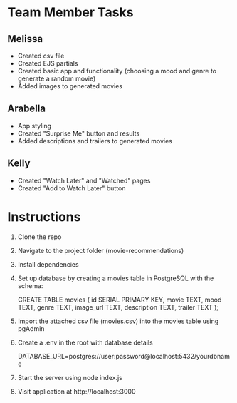 # Team Member Tasks

## Melissa

- Created csv file
- Created EJS partials
- Created basic app and functionality (choosing a mood and genre to generate a random movie)
- Added images to generated movies 

## Arabella

- App styling
- Created "Surprise Me" button and results
- Added descriptions and trailers to generated movies

## Kelly 

- Created "Watch Later" and "Watched" pages
- Created "Add to Watch Later" button 

# Instructions 

1. Clone the repo
2. Navigate to the project folder (movie-recommendations)
3. Install dependencies
4. Set up database by creating a movies table in PostgreSQL with the schema:
   
   CREATE TABLE movies (
    id SERIAL PRIMARY KEY,
    movie TEXT,
    mood TEXT,
    genre TEXT,
    image_url TEXT,
    description TEXT,
    trailer TEXT
  );
   
6. Import the attached csv file (movies.csv) into the movies table using pgAdmin 
7. Create a .env in the root with database details
   
   DATABASE_URL=postgres://user:password@localhost:5432/yourdbname
  
9. Start the server using node index.js
10. Visit application at http://localhost:3000
   
